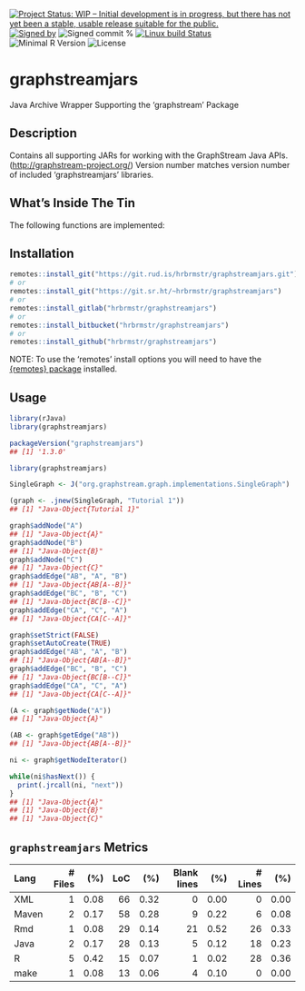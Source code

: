 
[![Project Status: WIP – Initial development is in progress, but there
has not yet been a stable, usable release suitable for the
public.](https://www.repostatus.org/badges/latest/wip.svg)](https://www.repostatus.org/#wip)
[![Signed
by](https://img.shields.io/badge/Keybase-Verified-brightgreen.svg)](https://keybase.io/hrbrmstr)
![Signed commit
%](https://img.shields.io/badge/Signed_Commits-100%25-lightgrey.svg)
[![Linux build
Status](https://travis-ci.org/hrbrmstr/graphstreamjars.svg?branch=master)](https://travis-ci.org/hrbrmstr/graphstreamjars)  
![Minimal R
Version](https://img.shields.io/badge/R%3E%3D-3.2.0-blue.svg)
![License](https://img.shields.io/badge/License-LGPL-blue.svg)

# graphstreamjars

Java Archive Wrapper Supporting the ‘graphstream’ Package

## Description

Contains all supporting JARs for working with the GraphStream Java APIs.
(<http://graphstream-project.org/>) Version number matches version
number of included ‘graphstreamjars’ libraries.

## What’s Inside The Tin

The following functions are implemented:

## Installation

``` r
remotes::install_git("https://git.rud.is/hrbrmstr/graphstreamjars.git")
# or
remotes::install_git("https://git.sr.ht/~hrbrmstr/graphstreamjars")
# or
remotes::install_gitlab("hrbrmstr/graphstreamjars")
# or
remotes::install_bitbucket("hrbrmstr/graphstreamjars")
# or
remotes::install_github("hrbrmstr/graphstreamjars")
```

NOTE: To use the ‘remotes’ install options you will need to have the
[{remotes} package](https://github.com/r-lib/remotes) installed.

## Usage

``` r
library(rJava)
library(graphstreamjars)

packageVersion("graphstreamjars")
## [1] '1.3.0'
```

``` r
library(graphstreamjars)

SingleGraph <- J("org.graphstream.graph.implementations.SingleGraph")

(graph <- .jnew(SingleGraph, "Tutorial 1"))
## [1] "Java-Object{Tutorial 1}"

graph$addNode("A")
## [1] "Java-Object{A}"
graph$addNode("B")
## [1] "Java-Object{B}"
graph$addNode("C")
## [1] "Java-Object{C}"
graph$addEdge("AB", "A", "B")
## [1] "Java-Object{AB[A--B]}"
graph$addEdge("BC", "B", "C")
## [1] "Java-Object{BC[B--C]}"
graph$addEdge("CA", "C", "A")
## [1] "Java-Object{CA[C--A]}"

graph$setStrict(FALSE)
graph$setAutoCreate(TRUE)
graph$addEdge("AB", "A", "B")
## [1] "Java-Object{AB[A--B]}"
graph$addEdge("BC", "B", "C")
## [1] "Java-Object{BC[B--C]}"
graph$addEdge("CA", "C", "A")
## [1] "Java-Object{CA[C--A]}"

(A <- graph$getNode("A"))
## [1] "Java-Object{A}"

(AB <- graph$getEdge("AB"))
## [1] "Java-Object{AB[A--B]}"

ni <- graph$getNodeIterator()

while(ni$hasNext()) {
  print(.jrcall(ni, "next"))
}
## [1] "Java-Object{A}"
## [1] "Java-Object{B}"
## [1] "Java-Object{C}"
```

## `graphstreamjars` Metrics

| Lang  | \# Files |  (%) | LoC |  (%) | Blank lines |  (%) | \# Lines |  (%) |
| :---- | -------: | ---: | --: | ---: | ----------: | ---: | -------: | ---: |
| XML   |        1 | 0.08 |  66 | 0.32 |           0 | 0.00 |        0 | 0.00 |
| Maven |        2 | 0.17 |  58 | 0.28 |           9 | 0.22 |        6 | 0.08 |
| Rmd   |        1 | 0.08 |  29 | 0.14 |          21 | 0.52 |       26 | 0.33 |
| Java  |        2 | 0.17 |  28 | 0.13 |           5 | 0.12 |       18 | 0.23 |
| R     |        5 | 0.42 |  15 | 0.07 |           1 | 0.02 |       28 | 0.36 |
| make  |        1 | 0.08 |  13 | 0.06 |           4 | 0.10 |        0 | 0.00 |
